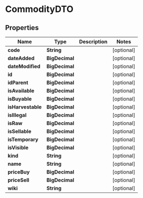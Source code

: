

# CommodityDTO


## Properties

| Name | Type | Description | Notes |
|------------ | ------------- | ------------- | -------------|
|**code** | **String** |  |  [optional] |
|**dateAdded** | **BigDecimal** |  |  [optional] |
|**dateModified** | **BigDecimal** |  |  [optional] |
|**id** | **BigDecimal** |  |  [optional] |
|**idParent** | **BigDecimal** |  |  [optional] |
|**isAvailable** | **BigDecimal** |  |  [optional] |
|**isBuyable** | **BigDecimal** |  |  [optional] |
|**isHarvestable** | **BigDecimal** |  |  [optional] |
|**isIllegal** | **BigDecimal** |  |  [optional] |
|**isRaw** | **BigDecimal** |  |  [optional] |
|**isSellable** | **BigDecimal** |  |  [optional] |
|**isTemporary** | **BigDecimal** |  |  [optional] |
|**isVisible** | **BigDecimal** |  |  [optional] |
|**kind** | **String** |  |  [optional] |
|**name** | **String** |  |  [optional] |
|**priceBuy** | **BigDecimal** |  |  [optional] |
|**priceSell** | **BigDecimal** |  |  [optional] |
|**wiki** | **String** |  |  [optional] |



